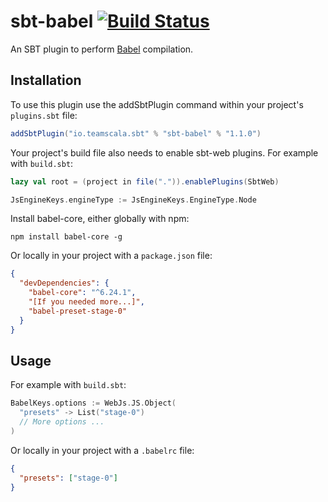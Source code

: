 # sbt-babel [![Build Status](https://travis-ci.org/zenato/sbt-babel.svg?branch=master)](https://travis-ci.org/zenato/sbt-babel)

An SBT plugin to perform [Babel](http://babeljs.io) compilation.


Installation
------------

To use this plugin use the addSbtPlugin command within your project's `plugins.sbt` file:

```scala
addSbtPlugin("io.teamscala.sbt" % "sbt-babel" % "1.1.0")
```

Your project's build file also needs to enable sbt-web plugins. For example with `build.sbt`:

```scala
lazy val root = (project in file(".")).enablePlugins(SbtWeb)

JsEngineKeys.engineType := JsEngineKeys.EngineType.Node
```

Install babel-core, either globally with npm:

```shell
npm install babel-core -g
```

Or locally in your project with a `package.json` file:

```json
{
  "devDependencies": {
    "babel-core": "^6.24.1",
    "[If you needed more...]",
    "babel-preset-stage-0"
  }
}
```

Usage
------------

For example with `build.sbt`:
```scala
BabelKeys.options := WebJs.JS.Object(
  "presets" -> List("stage-0")
  // More options ...
)
```

Or locally in your project with a `.babelrc` file:
```json
{
  "presets": ["stage-0"]
}
```
